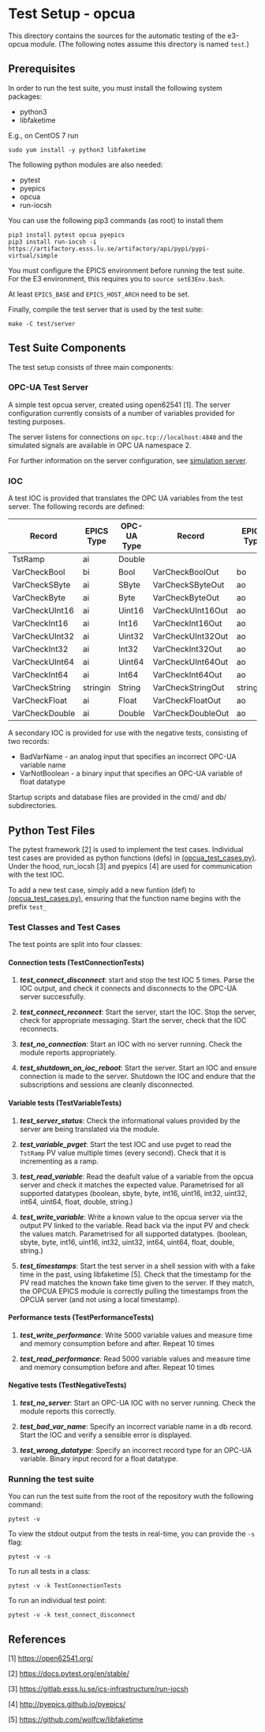 # Test Setup - opcua

This directory contains the sources for the automatic testing of the e3-opcua module.
(The following notes assume this directory is named `test`.)


## Prerequisites
In order to run the test suite, you must install the following system packages:

 * python3
 * libfaketime

E.g., on CentOS 7 run

```
sudo yum install -y python3 libfaketime
```

The following python modules are also needed:

 * pytest
 * pyepics
 * opcua
 * run-iocsh

You can use the following pip3 commands (as root) to install them

```
pip3 install pytest opcua pyepics
pip3 install run-iocsh -i https://artifactory.esss.lu.se/artifactory/api/pypi/pypi-virtual/simple
```

You must configure the EPICS environment before running the test suite.
For the E3 environment, this requires you to ``source setE3Env.bash``.

At least `EPICS_BASE` and `EPICS_HOST_ARCH` need to be set.

Finally, compile the test server that is used by the test suite:
```
make -C test/server
```


## Test Suite Components

The test setup consists of three main components:

### OPC-UA Test Server
A simple test opcua server, created using open62541 [1]. The server configuration currently
consists of a number of variables provided for testing purposes.

The server listens for connections on ``opc.tcp://localhost:4840`` and the simulated
signals are available in OPC UA namespace 2.

For further information on the server configuration, see [simulation server](test/server/README.md).

### IOC
A test IOC is provided that translates the OPC UA variables from the test server.
The following records are defined:

| Record         | EPICS Type | OPC-UA Type | Record            | EPICS Type | OPC-UA Type |
|----------------|------------|-------------|-------------------|------------|-------------|
| TstRamp        | ai         | Double      |                   |            |             |
| VarCheckBool   | bi         | Bool        | VarCheckBoolOut   | bo         | Bool        |
| VarCheckSByte  | ai         | SByte       | VarCheckSByteOut  | ao         | SByte       |
| VarCheckByte   | ai         | Byte        | VarCheckByteOut   | ao         | Byte        |
| VarCheckUInt16 | ai         | Uint16      | VarCheckUInt16Out | ao         | Uint16      |
| VarCheckInt16  | ai         | Int16       | VarCheckInt16Out  | ao         | Int16       |
| VarCheckUInt32 | ai         | Uint32      | VarCheckUInt32Out | ao         | Uint32      |
| VarCheckInt32  | ai         | Int32       | VarCheckInt32Out  | ao         | Int32       |
| VarCheckUInt64 | ai         | Uint64      | VarCheckUInt64Out | ao         | Uint64      |
| VarCheckInt64  | ai         | Int64       | VarCheckInt64Out  | ao         | Int64       |
| VarCheckString | stringin   | String      | VarCheckStringOut | stringout  | String      |
| VarCheckFloat  | ai         | Float       | VarCheckFloatOut  | ao         | Float       |
| VarCheckDouble | ai         | Double      | VarCheckDoubleOut | ao         | Double      |

A secondary IOC is provided for use with the negative tests, consisting of two records:

 * BadVarName    - an analog input that specifies an incorrect OPC-UA variable name
 * VarNotBoolean - a binary input that specifies an OPC-UA variable of float datatype

Startup scripts and database files are provided in the
cmd/ and db/ subdirectories.


## Python Test Files

The pytest framework [2] is used to implement the test cases. Individual test cases are provided
as python functions (defs) in [\(opcua_test_cases.py\)](test/opcua_test_cases.py). Under the hood,
run_iocsh [3] and pyepics [4] are used for communication with the test IOC.

To add a new test case, simply add a new funtion (def) to [\(opcua_test_cases.py\)](test/opcua_test_cases.py),
ensuring that the function name begins with the prefix ``test_``

### Test Classes and Test Cases

The test points are split into four classes:

#### Connection tests (TestConnectionTests)

 1. **_test_connect_disconnect_**: start and stop the test IOC 5 times. Parse the IOC output,
      and check it connects and disconnects to the OPC-UA server successfully.

 2. **_test_connect_reconnect_**: Start the server, start the IOC. Stop the server,
      check for appropriate messaging. Start the server, check that the IOC reconnects.

 3. **_test_no_connection_**: Start an IOC with no server running. Check the module reports appropriately.

 4. **_test_shutdown_on_ioc_reboot_**: Start the server. Start an IOC and ensure connection
      is made to the server. Shutdown the IOC and endure that the subscriptions and sessions are
      cleanly disconnected.


#### Variable tests (TestVariableTests)

 1. **_test_server_status_**: Check the informational values provided by the server are being
      translated via the module.

 2. **_test_variable_pvget_**: Start the test IOC and use pvget to read the ``TstRamp`` PV
      value multiple times (every second). Check that it is incrementing as a ramp.

 3. **_test_read_variable_**: Read the deafult value of a variable from the opcua server and
      check it matches the expected value. Parametrised for all supported datatypes
      (boolean, sbyte, byte, int16, uint16, int32, uint32, int64, uint64, float, double, string.)

 4. **_test_write_variable_**: Write a known value to the opcua server via the output PV linked
      to the variable. Read back via the input PV and check the values match. Parametrised for all
      supported datatypes.
      (boolean, sbyte, byte, int16, uint16, int32, uint32, int64, uint64, float, double, string.)

 5. **_test_timestamps_**:  Start the test server in a shell session with with a fake time in
      the past, using libfaketime [5]. Check that the timestamp for the PV read matches the
      known fake time given to the server. If they match, the OPCUA EPICS module is correctly
      pulling the timestamps from the OPCUA server (and not using a local timestamp).


#### Performance tests (TestPerformanceTests)

 1. **_test_write_performance_**: Write 5000 variable values and measure time and memory
      consumption before and after. Repeat 10 times

 2. **_test_read_performance_**: Read 5000 variable values and measure time and memory
      consumption before and after. Repeat 10 times


#### Negative tests (TestNegativeTests)

 1. **_test_no_server_**: Start an OPC-UA IOC with no server running.
      Check the module reports this correctly.

 2. **_test_bad_var_name_**:  Specify an incorrect variable name in a db record.
      Start the IOC and verify a sensible error is displayed.

 3. **_test_wrong_datatype_**: Specify an incorrect record type for an OPC-UA variable.
      Binary input record for a float datatype.


### Running the test suite
You can run the test suite from the root of the repository wuth the following command:
```
pytest -v
```

To view the stdout output from the tests in real-time, you can provide the ``-s`` flag:
```
pytest -v -s
```

To run all tests in a class:
```
pytest -v -k TestConnectionTests
```

To run an individual test point:
```
pytest -v -k test_connect_disconnect
```


## References
[1] https://open62541.org/

[2] https://docs.pytest.org/en/stable/

[3] https://gitlab.esss.lu.se/ics-infrastructure/run-iocsh

[4] http://pyepics.github.io/pyepics/

[5] https://github.com/wolfcw/libfaketime

